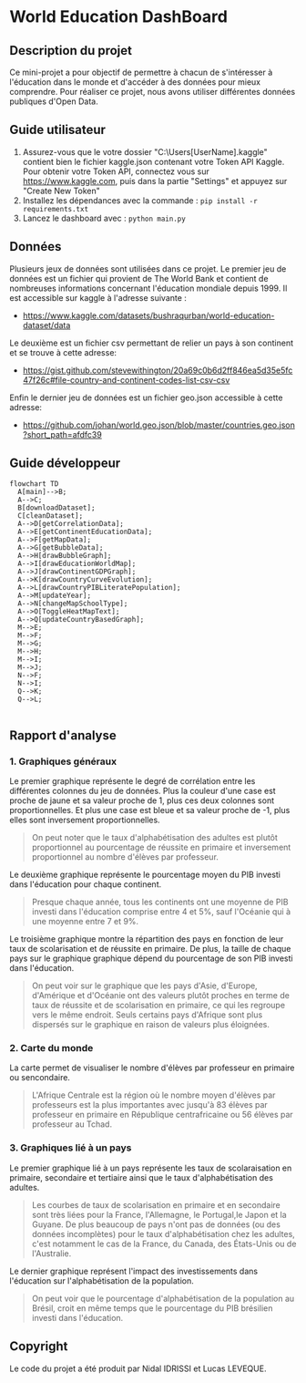 # World Education DashBoard


## Description du projet

Ce mini-projet a pour objectif de permettre à chacun de s'intéresser à l'éducation dans le monde et d'accéder à des données pour mieux comprendre. Pour réaliser ce projet, nous avons utiliser différentes données publiques d'Open Data.

## Guide utilisateur

1. Assurez-vous que le votre dossier "C:\Users\[UserName]\.kaggle" contient bien le fichier kaggle.json contenant votre Token API Kaggle. Pour obtenir votre Token API, connectez vous sur https://www.kaggle.com, puis dans la partie "Settings" et appuyez sur "Create New Token"
2. Installez les dépendances avec la commande : 
`pip install -r requirements.txt`
1. Lancez le dashboard avec : 
`python main.py`

## Données
Plusieurs jeux de données sont utilisées dans ce projet. Le premier jeu de données est un fichier qui provient de The World Bank et contient de nombreuses informations concernant l'éducation mondiale depuis 1999. Il est accessible sur kaggle à l'adresse suivante :
- https://www.kaggle.com/datasets/bushraqurban/world-education-dataset/data

Le deuxième est un fichier csv permettant de relier un pays à son continent et se trouve à cette adresse: 
- https://gist.github.com/stevewithington/20a69c0b6d2ff846ea5d35e5fc47f26c#file-country-and-continent-codes-list-csv-csv

Enfin le dernier jeu de données est un fichier geo.json accessible à cette adresse:
- https://github.com/johan/world.geo.json/blob/master/countries.geo.json?short_path=afdfc39

## Guide développeur

```mermaid
flowchart TD
  A[main]-->B;
  A-->C;
  B[downloadDataset];
  C[cleanDataset];
  A-->D[getCorrelationData];
  A-->E[getContinentEducationData];
  A-->F[getMapData];
  A-->G[getBubbleData];
  A-->H[drawBubbleGraph];
  A-->I[drawEducationWorldMap];
  A-->J[drawContinentGDPGraph];
  A-->K[drawCountryCurveEvolution];
  A-->L[drawCountryPIBLiteratePopulation];
  A-->M[updateYear];
  A-->N[changeMapSchoolType];
  A-->O[ToggleHeatMapText];
  A-->Q[updateCountryBasedGraph];
  M-->E;
  M-->F;
  M-->G;
  M-->H;
  M-->I;
  M-->J;
  N-->F;
  N-->I;
  Q-->K;
  Q-->L;
  
```
## Rapport d'analyse

### 1. Graphiques généraux

Le premier graphique représente le degré de corrélation entre les différentes colonnes du jeu de données. Plus la couleur d'une case est proche de jaune et sa valeur proche de 1, plus ces deux colonnes sont proportionnelles. Et plus une case est bleue et sa valeur proche de -1, plus elles sont inversement proportionnelles.

> On peut noter que le taux d'alphabétisation des adultes est plutôt proportionnel au pourcentage de réussite en primaire et inversement proportionnel au nombre d'élèves par professeur.

Le deuxième graphique représente le pourcentage moyen du PIB investi dans l'éducation pour chaque continent.

> Presque chaque année, tous les continents ont une moyenne de PIB investi dans l'éducation comprise entre 4 et 5%, sauf l'Océanie qui à une moyenne entre 7 et 9%.

Le troisième graphique montre la répartition des pays en fonction de leur taux de scolarisation et de réussite en primaire. De plus, la taille de chaque pays sur le graphique graphique dépend du pourcentage de son PIB investi dans l'éducation.

> On peut voir sur le graphique que les pays d'Asie, d'Europe, d'Amérique et d'Océanie ont des valeurs plutôt proches en terme de taux de réussite et de scolarisation en primaire, ce qui les regroupe vers le même endroit. Seuls certains pays d'Afrique sont plus dispersés sur le graphique en raison de valeurs plus éloignées.

### 2. Carte du monde

La carte permet de visualiser le nombre d'élèves par professeur en primaire ou sencondaire. 

> L'Afrique Centrale est la région où le nombre moyen d'élèves par professeurs est la plus importantes avec jusqu'à 83 élèves par professeur en primaire en République centrafricaine ou 56 élèves par professeur au Tchad. 

### 3. Graphiques lié à un pays

Le premier graphique lié à un pays représente les taux de scolaraisation en primaire, secondaire et tertiaire ainsi que le taux d'alphabétisation des adultes.

> Les courbes de taux de scolarisation en primaire et en secondaire sont très liées pour la France, l'Allemagne, le Portugal,le Japon et la Guyane. De plus beaucoup de pays n'ont pas de données (ou des données incomplètes) pour le taux d'alphabétisation chez les adultes, c'est notamment le cas de la France, du Canada, des États-Unis ou de l'Australie.


Le dernier graphique représent l'impact des investissements dans l'éducation sur l'alphabétisation de la population.

> On peut voir que le pourcentage d'alphabétisation de la population au Brésil, croit en même temps que le pourcentage du PIB brésilien investi dans l'éducation.

## Copyright

Le code du projet a été produit par Nidal IDRISSI et Lucas LEVEQUE.